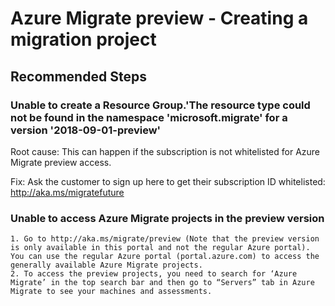 <properties
	pageTitle="Azure Migrate preview - Creating a migration project"
	description="Azure Migrate preview - Creating a migration project"
	service="microsoft.migrate"
	resource="projects"
	authors="shijojoy"
	ms.author="shijoy"
	displayOrder=""
	selfHelpType="generic"
	supportTopicIds="32631922"
	resourceTags=""
	productPesIds="16348"
	cloudEnvironments="public"
	articleId=""
/>

# Azure Migrate preview - Creating a migration project

## **Recommended Steps**

### **Unable to create a Resource Group.'The resource type could not be found in the namespace 'microsoft.migrate' for a version '2018-09-01-preview'**
Root cause: This can happen if the subscription is not whitelisted for Azure Migrate preview access.

Fix: Ask the customer to sign up here to get their subscription ID whitelisted: http://aka.ms/migratefuture

### **Unable to access Azure Migrate projects in the preview version**
	1. Go to http://aka.ms/migrate/preview (Note that the preview version is only available in this portal and not the regular Azure portal). You can use the regular Azure portal (portal.azure.com) to access the generally available Azure Migrate projects.
	2. To access the preview projects, you need to search for ‘Azure Migrate’ in the top search bar and then go to “Servers” tab in Azure Migrate to see your machines and assessments. 
